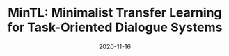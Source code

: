 ---
title: "MinTL: Minimalist Transfer Learning for Task-Oriented Dialogue Systems"
collection: publications
status: published
permalink: /publication/2020-11-16-paper-mintl
excerpt: ''
date: 2020-11-16
venue: 'EMNLP'
paperurl: 'https://arxiv.org/pdf/2009.12005.pdf'
authors: 'Zhaojiang Lin, Andrea Madotto, Genta Indra Winata, Pascale Fung'
citation: ''
code: 'https://github.com/zlinao/MinTL'
paper: 'https://arxiv.org/pdf/2009.12005.pdf'
---
